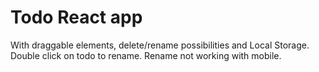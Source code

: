 # Todo React app

With draggable elements, delete/rename possibilities
and Local Storage.
Double click on todo to rename. Rename not working with mobile.